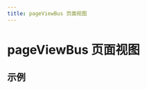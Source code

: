 ```yaml
---
title: pageViewBus 页面视图
---
```


# pageViewBus 页面视图

## 示例

<demo-preview2 path="./def.vue" />

<API src="./pageViewBus.json" lang="zh"></API>